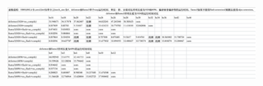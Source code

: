 ![image](https://github.com/Caiyun-AI/DCFormer/blob/lbb/pytorch/dcformer/img/image-20241216194621840.png)
